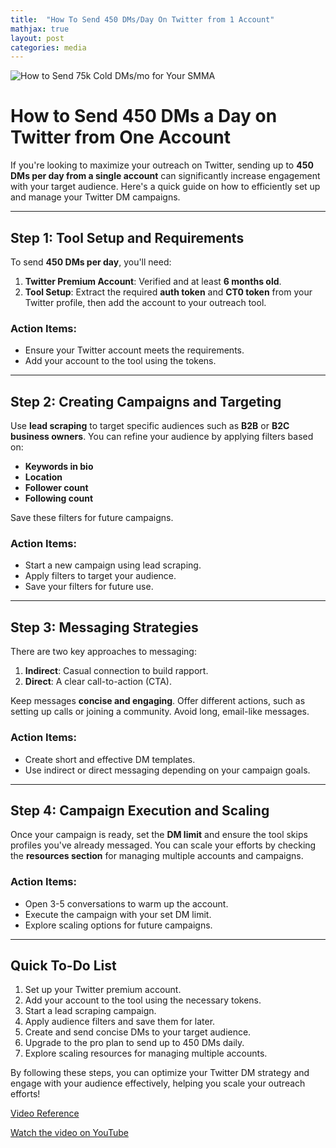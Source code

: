 ```yaml
---
title:  "How To Send 450 DMs/Day On Twitter from 1 Account"
mathjax: true
layout: post
categories: media
---
```


![How to Send 75k Cold DMs/mo for Your SMMA](https://img.youtube.com/vi/io6W2WRoOQ0/maxresdefault.jpg)


# How to Send 450 DMs a Day on Twitter from One Account

If you're looking to maximize your outreach on Twitter, sending up to **450 DMs per day from a single account** can significantly increase engagement with your target audience. Here's a quick guide on how to efficiently set up and manage your Twitter DM campaigns.

---

## Step 1: Tool Setup and Requirements

To send **450 DMs per day**, you'll need:

1. **Twitter Premium Account**: Verified and at least **6 months old**.
2. **Tool Setup**: Extract the required **auth token** and **CT0 token** from your Twitter profile, then add the account to your outreach tool.

### Action Items:
- Ensure your Twitter account meets the requirements.
- Add your account to the tool using the tokens.

---

## Step 2: Creating Campaigns and Targeting

Use **lead scraping** to target specific audiences such as **B2B** or **B2C business owners**. You can refine your audience by applying filters based on:

- **Keywords in bio**
- **Location**
- **Follower count**
- **Following count**

Save these filters for future campaigns.

### Action Items:
- Start a new campaign using lead scraping.
- Apply filters to target your audience.
- Save your filters for future use.

---

## Step 3: Messaging Strategies

There are two key approaches to messaging:

1. **Indirect**: Casual connection to build rapport.
2. **Direct**: A clear call-to-action (CTA).

Keep messages **concise and engaging**. Offer different actions, such as setting up calls or joining a community. Avoid long, email-like messages.

### Action Items:
- Create short and effective DM templates.
- Use indirect or direct messaging depending on your campaign goals.

---

## Step 4: Campaign Execution and Scaling

Once your campaign is ready, set the **DM limit** and ensure the tool skips profiles you've already messaged. You can scale your efforts by checking the **resources section** for managing multiple accounts and campaigns.

### Action Items:
- Open 3-5 conversations to warm up the account.
- Execute the campaign with your set DM limit.
- Explore scaling options for future campaigns.

---

## Quick To-Do List

1. Set up your Twitter premium account.
2. Add your account to the tool using the necessary tokens.
3. Start a lead scraping campaign.
4. Apply audience filters and save them for later.
5. Create and send concise DMs to your target audience.
6. Upgrade to the pro plan to send up to 450 DMs daily.
7. Explore scaling resources for managing multiple accounts.

By following these steps, you can optimize your Twitter DM strategy and engage with your audience effectively, helping you scale your outreach efforts!


[Video Reference](https://www.youtube.com/watch?v=io6W2WRoOQ0)



[Watch the video on YouTube](https://www.youtube.com/watch?v=io6W2WRoOQ0)